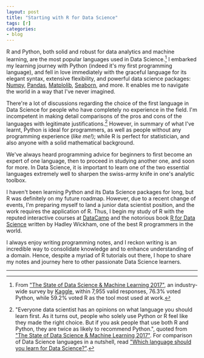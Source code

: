 ```yaml
---
layout: post
title: "Starting with R for Data Science"
tags: [r]
categories:
- blog
---
```


R and Python, both solid and robust for data analytics and machine learning, are the most popular languages used in Data Science.[^1] I embarked my learning journey with Python (indeed it's my first programming language), and fell in love immediately with the graceful language for its elegant syntax, extensive flexibility, and powerful data science packages: [Numpy](http://www.numpy.org/), [Pandas](https://pandas.pydata.org/), [Matplolib](https://matplotlib.org/), [Seaborn](https://seaborn.pydata.org/), and more. It enables me to navigate the world in a way that I've never imagined.

There're a lot of discussions regarding the choice of the first language in Data Science for people who have completely no experience in the field. I'm incompetent in making detail comparisons of the pros and cons of the languages with legitimate justifications.[^2] However, in summary of what I've learnt, Python is ideal for programmers, as well as people without any programming experience (*like me!*); while R is perfect for statistician, and also anyone with a solid mathematical background.

We've always heard programming advice for beginners to first become an expert of one language, then to proceed in studying another one, and soon for more. In Data Science, it is important to learn one of the two essential languages extremely well to sharpen the swiss-army knife in one's analytic toolbox.

I haven't been learning Python and its Data Science packages for long, but R was definitely on my future roadmap. However, due to a recent change of events, I'm preparing myself to land a junior data scientist position, and the work requires the application of R. Thus, I begin my study of R with the reputed interactive courses at [DataCamp](https://www.datacamp.com/) and the notorious book [R for Data Science](http://r4ds.had.co.nz/) written by Hadley Wickham, one of the best R programmers in the world.

I always enjoy writing programming notes, and I reckon writing is an incredible way to consolidate knowledge and to enhance understanding of a domain. Hence, despite a myriad of R tutorials out there, I hope to share my notes and journey here to other passionate Data Science learners.

---

[^1]: From ["The State of Data Science & Machine Learning 2017"](https://www.kaggle.com/surveys/2017), an industry-wide survey by [Kaggle](https://kaggle.com/), within 7,955 valid responses, 76.3% voted Python, while 59.2% voted R as the tool most used at work.

[^2]: "Everyone data scientist has an opinions on what language you should learn first. As it turns out, people who solely use Python or R feel like they made the right choice. But if you ask people that use both R and Python, they are twice as likely to recommend Python.", quoted from ["The State of Data Science & Machine Learning 2017"](https://www.kaggle.com/surveys/2017). For comparison of Data Science languages in a nutshell, read ["Which language should you learn for Data Science?"](https://medium.freecodecamp.org/which-languages-should-you-learn-for-data-science-e806ba55a81f).

